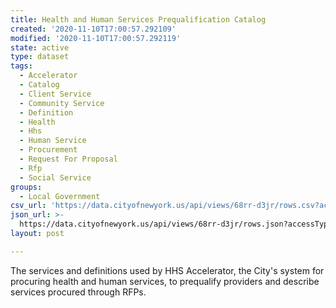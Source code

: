 ```yaml
---
title: Health and Human Services Prequalification Catalog
created: '2020-11-10T17:00:57.292109'
modified: '2020-11-10T17:00:57.292119'
state: active
type: dataset
tags:
  - Accelerator
  - Catalog
  - Client Service
  - Community Service
  - Definition
  - Health
  - Hhs
  - Human Service
  - Procurement
  - Request For Proposal
  - Rfp
  - Social Service
groups:
  - Local Government
csv_url: 'https://data.cityofnewyork.us/api/views/68rr-d3jr/rows.csv?accessType=DOWNLOAD'
json_url: >-
  https://data.cityofnewyork.us/api/views/68rr-d3jr/rows.json?accessType=DOWNLOAD
layout: post

---
```

The services and definitions used by HHS Accelerator, the City's system for procuring health and human services, to prequalify providers and describe services procured through RFPs.
